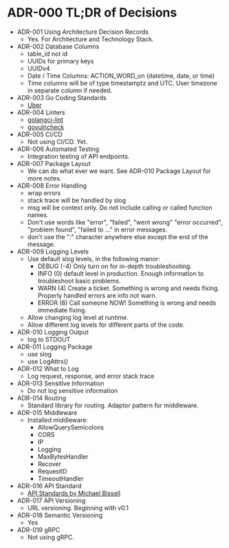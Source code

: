 # ADR-000 TL;DR of Decisions

- ADR-001 Using Architecture Decision Records
  - Yes. For Architecture and Technology Stack.
- ADR-002 Database Columns
  - table_id not id
  - UUIDs for primary keys
  - UUIDv4
  - Date / Time Columns: ACTION_WORD_on (datetime, date, or time)
  - Time columns will be of type timestamptz and UTC. User timezone in separate column if needed.
- ADR-003 Go Coding Standards
  - [Uber](https://github.com/uber-go/guide/blob/master/style.md)
- ADR-004 Linters
  - [golangci-lint](https://golangci-lint.run/)
  - [govulncheck](https://pkg.go.dev/golang.org/x/vuln/cmd/govulncheck) 
- ADR-005 CI/CD
  - Not using CI/CD. Yet.
- ADR-006 Automated Testing
  - Integration testing of API endpoints.
- ADR-007 Package Layout
  - We can do what ever we want. See ADR-010 Package Layout for more notes.
- ADR-008 Error Handling
  - wrap errors
  - stack trace will be handled by slog
  - msg will be context only. Do not include calling or called function names. 
  - Don't use words like "error", "failed", "went wrong" "error occurred", "problem found", "failed to ..." in error messages.
  - don't use the ":" character anywhere else except the end of the message. 
- ADR-009 Logging Levels
  - Use default slog levels, in the following manor:
    - DEBUG (-4) Only turn on for in-depth troubleshooting.
    - INFO (0) default level in production. Enough information to troubleshoot basic problems.
    - WARN (4) Create a ticket. Something is wrong and needs fixing. Properly handled errors are info not warn.
    - ERROR (8) Call someone NOW! Something is wrong and needs immediate fixing.
  - Allow changing log level at runtime.
  - Allow different log levels for different parts of the code.
- ADR-010 Logging Output
  - log to STDOUT
- ADR-011 Logging Package
  - use slog
  - use LogAttrs()
- ADR-012 What to Log
  - Log request, response, and error stack trace
- ADR-013 Sensitive Information
  - Do not log sensitive information
- ADR-014 Routing
  - Standard library for routing. Adaptor pattern for middleware.
- ADR-015 Middleware
  - Installed middleware:
    - AllowQuerySemicolons
    - CORS
    - IP
    - Logging
    - MaxBytesHandler 
    - Recover
    - RequestID
    - TimeoutHandler
- ADR-016 API Standard
  - [API Standards by Michael Bissell](https://www.michaelbissell.com/2d5a25c0-8d0c-11ed-b6fc-b5eee5a22130/API-Standards)
- ADR-017 API Versioning
  - URL versioning. Beginning with v0.1
- ADR-018 Semantic Versioning
  - Yes
- ADR-019 gRPC
  - Not using gRPC.  
